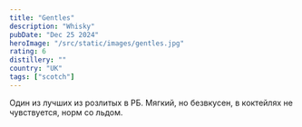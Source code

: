 ```yaml
---
title: "Gentles"
description: "Whisky"
pubDate: "Dec 25 2024"
heroImage: "/src/static/images/gentles.jpg"
rating: 6
distillery: ""
country: "UK"
tags: ["scotch"]
---
```


Один из лучших из розлитых в РБ. Мягкий, но безвкусен, в коктейлях не чувствуется, норм со льдом.

